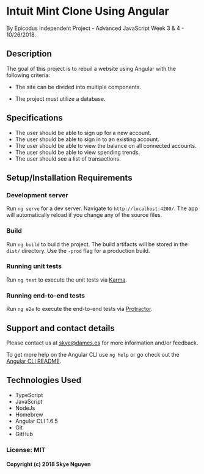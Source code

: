 # Intuit Mint Clone Using Angular

By Epicodus Independent Project - Advanced JavaScript Week 3 & 4 - 10/26/2018.

## Description

The goal of this project is to rebuil a website using Angular with the following criteria:

* The site can be divided into multiple components.

* The project must utilize a database.

## Specifications

* The user should be able to sign up for a new account.
* The user should be able to sign in to an existing account.
* The user should be able to view the balance on all connected accounts.
* The user should be able to view spending trends.
* The user should see a list of transactions.

## Setup/Installation Requirements

### Development server

Run `ng serve` for a dev server. Navigate to `http://localhost:4200/`. The app will automatically reload if you change any of the source files.

### Build

Run `ng build` to build the project. The build artifacts will be stored in the `dist/` directory. Use the `-prod` flag for a production build.

### Running unit tests

Run `ng test` to execute the unit tests via [Karma](https://karma-runner.github.io).

### Running end-to-end tests

Run `ng e2e` to execute the end-to-end tests via [Protractor](http://www.protractortest.org/).

## Support and contact details

Please contact us at skye@dames.es for more information and/or feedback.

To get more help on the Angular CLI use `ng help` or go check out the [Angular CLI README](https://github.com/angular/angular-cli/blob/master/README.md).

## Technologies Used

* TypeScript
* JavaScript
* NodeJs
* Homebrew
* Angular CLI 1.6.5
* Git
* GitHub

### License: MIT

#### Copyright (c) 2018 Skye Nguyen